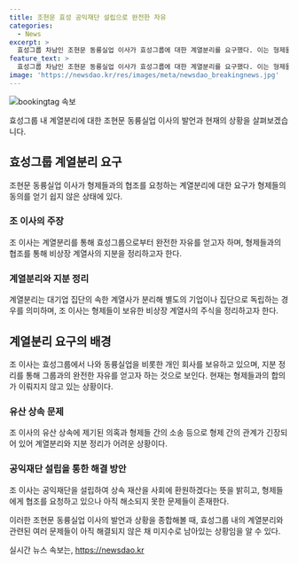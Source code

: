 ```yaml
---
title: 조현문 효성 공익재단 설립으로 완전한 자유
categories:
  - News
excerpt: >
  효성그룹 차남인 조현문 동륭실업 이사가 효성그룹에 대한 계열분리를 요구했다. 이는 형제들과의 계열사 지분 정리를 통해 그룹으로부터 완전한 자유를 얻으려는 계획이다. 형제들과의 합의를 구상하며 유산 상속과 관련된 의혹도 아직 해결되지 않았다. 논란을 해소하기 위해 공익재단 설립을 제안했지만, 아직 형제들과의 관계는 미지수다. 이에 대한 결론은 아직 나오지 않았으며, 관심과 기대가 커지고 있다.
feature_text: >
  효성그룹 차남인 조현문 동륭실업 이사가 효성그룹에 대한 계열분리를 요구했다. 이는 형제들과의 계열사 지분 정리를 통해 그룹으로부터 완전한 자유를 얻으려는 계획이다. 형제들과의 합의를 구상하며 유산 상속과 관련된 의혹도 아직 해결되지 않았다. 논란을 해소하기 위해 공익재단 설립을 제안했지만, 아직 형제들과의 관계는 미지수다. 이에 대한 결론은 아직 나오지 않았으며, 관심과 기대가 커지고 있다.
image: 'https://newsdao.kr/res/images/meta/newsdao_breakingnews.jpg'
---
```


<p><img src="https://newsdao.kr/res/images/meta/newsdao_breakingnews.jpg" alt="bookingtag 속보" /></p>

<p>효성그룹 내 계열분리에 대한 조현문 동륭실업 이사의 발언과 현재의 상황을 살펴보겠습니다.</p>

<h2 data-ke-size="size26">효성그룹 계열분리 요구</h2>

<p data-ke-size="size16">조현문 동륭실업 이사가 형제들과의 협조를 요청하는 계열분리에 대한 요구가 형제들의 동의를 얻기 쉽지 않은 상태에 있다.</p>

<h3>조 이사의 주장</h3>

<p data-ke-size="size16">조 이사는 계열분리를 통해 효성그룹으로부터 완전한 자유를 얻고자 하며, 형제들과의 협조를 통해 비상장 계열사의 지분을 정리하고자 한다.</p>

<h3>계열분리와 지분 정리</h3>

<p data-ke-size="size16">계열분리는 대기업 집단의 속한 계열사가 분리해 별도의 기업이나 집단으로 독립하는 경우를 의미하며, 조 이사는 형제들이 보유한 비상장 계열사의 주식을 정리하고자 한다.</p>

<h2 data-ke-size="size26">계열분리 요구의 배경</h2>

<p data-ke-size="size16">조 이사는 효성그룹에서 나와 동륭실업을 비롯한 개인 회사를 보유하고 있으며, 지분 정리를 통해 그룹과의 완전한 자유를 얻고자 하는 것으로 보인다. 현재는 형제들과의 합의가 이뤄지지 않고 있는 상황이다.</p>

<h3>유산 상속 문제</h3>

<p data-ke-size="size16">조 이사의 유산 상속에 제기된 의혹과 형제들 간의 소송 등으로 형제 간의 관계가 긴장되어 있어 계열분리와 지분 정리가 어려운 상황이다.</p>

<h3>공익재단 설립을 통한 해결 방안</h3>

<p data-ke-size="size16">조 이사는 공익재단을 설립하여 상속 재산을 사회에 환원하겠다는 뜻을 밝히고, 형제들에게 협조를 요청하고 있으나 아직 해소되지 못한 문제들이 존재한다.</p>

<p>이러한 조현문 동륭실업 이사의 발언과 상황을 종합해볼 때, 효성그룹 내의 계열분리와 관련된 여러 문제들이 아직 해결되지 않은 채 미지수로 남아있는 상황임을 알 수 있다.</p>
실시간 뉴스 속보는, <a href="https://newsdao.kr" rel="dofollow">https://newsdao.kr</a>


